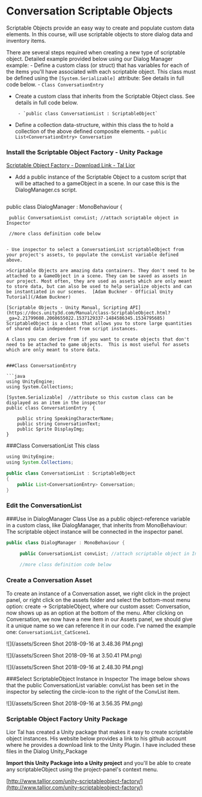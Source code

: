# Conversation Scriptable Objects
Scriptable Objects provide an easy way to create and populate custom data elements. In this course, will use scriptable objects to store dialog data and inventory items.

There are several steps required when creating a new type of scriptable object. Detailed example provided below using our Dialog Manager example: 
    -  Define a custom class (or struct) that has variables for each of the items you'll have associated with each  scriptable object.  This class must be defined using the `[System.Serializable] `attribute:  See details in full code below.
        - `Class ConversationEntry `
        
-  Create a custom class that inherits from the Scriptable Object class. See details in full code below.

        - `public class ConversationList : ScriptableObject`


-  Define a collection data-structure, within this class the  to hold a collection of the above defined composite elements. 
        - `public List<ConversationEntry> Conversation`

### Install the Scriptable Object Factory - Unity Package  
[Scriptable Object Factory - Download Link - Tal Lior](http://www.tallior.com/unity-scriptableobject-factory/)

- Add a public instance of the Scriptable Object to a custom script that will be attached to a gameObject in a scene.  In our case this is the DialogManager.cs script.
  
     ```java
public class DialogManager : MonoBehaviour {

     public ConversationList convList; //attach scriptable object in Inspector
     
     //more class definition code below
```

- Use inspector to select a ConversationList scriptableObject from your project's assets, to populate the convList variable defined above.

>Scriptable Objects are amazing data containers. They don't need to be attached to a GameObject in a scene. They can be saved as assets in our project. Most often, they are used as assets which are only meant to store data, but can also be used to help serialize objects and can be instantiated in our scenes.  [Adam Buckner - Official Unity Tutorial](/Adam Buckner)

[Scriptable Objects - Unity Manual, Scripting API](https://docs.unity3d.com/Manual/class-ScriptableObject.html?_ga=2.21799608.2060655022.1537129337-1484586345.1534795685)
ScriptableObject is a class that allows you to store large quantities of shared data independent from script instances. 

A class you can derive from if you want to create objects that don't need to be attached to game objects.  This is most useful for assets which are only meant to store data.


###Class ConversationEntry

```java
using UnityEngine;
using System.Collections;

[System.Serializable]  //attribute so this custom class can be displayed as an item in the inspector
public class ConversationEntry  {

    public string SpeakingCharacterName;
    public string ConversationText;
    public Sprite DisplayImg;
}
```

###Class ConversationList
This class

```java
using UnityEngine;
using System.Collections;

public class ConversationList : ScriptableObject
{
    public List<ConversationEntry> Conversation;
}
```
### Edit the ConversationList


###Use in DialogManager Class
Use as a public object-reference variable in a custom class, like DialogManager, that inherits from MonoBehaviour: The scriptable object instance will be connected in the inspector panel. 

```java
public class DialogManager : MonoBehaviour {

     public ConversationList convList; //attach scriptable object in Inspector
     
     //more class definition code below
```

### Create a Conversation Asset

To create an instance of a Conversation asset, we right click in the project panel, or right click on the assets folder and select the bottom-most menu option: create -&gt; ScriptableObject, where our custom asset: Conversation, now shows up as an option at the bottom of the menu.  After clicking on Conversation, we now have a new item in our Assets panel, we should give it a unique name so we can reference it in our code.  I've named the example one: `ConversationList_CatScene1`.

![](/assets/Screen Shot 2018-09-16 at 3.48.36 PM.png)

![](/assets/Screen Shot 2018-09-16 at 3.50.41 PM.png)

![](/assets/Screen Shot 2018-09-16 at 2.48.30 PM.png)

###Select ScriptableObject Instance in Inspector
The image below shows that the public ConversationList variable: convList has been set in the inspector by selecting the circle-icon to the right of the ConvList item.


![](/assets/Screen Shot 2018-09-16 at 3.56.35 PM.png) 

### Scriptable Object Factory Unity Package

Lior Tal has created a Unity package that makes it easy to create scriptable object instances.  His website below provides a link to his github account where he provides a download link to the Unity Plugin.  I have included these files in the Dialog Unity_Package

**Import this Unity Package into a Unity project** and you'll be able to create any scriptableObject using the project-panel's context menu.

[http://www.tallior.com/unity-scriptableobject-factory/](http://www.tallior.com/unity-scriptableobject-factory/)






